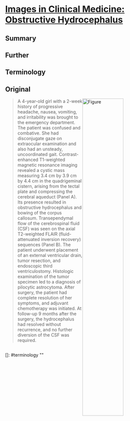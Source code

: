 <!--
Filename: 	2019-08-01_04F.md
Project: 	/Users/shume/Developer/physician/NEJM/IiCM
Author: 	shumez <https://github.com/shumez>
Created: 	2019-08-02 14:34:9
Modified: 	2019-08-02 14:53:20
-----
Copyright (c) 2019 shumez
-->

# [Images in Clinical Medicine: Obstructive Hydrocephalus][2019_LevyMichaelL_Santiago-DieppaDavidR]


## Summary


## Further


## Terminology


## Original

[![Figure][fig]][fig]

> A 4-year-old girl with a 2-week history of progressive headache, nausea, vomiting, and irritability was brought to the emergency department. The patient was confused and combative. She had disconjugate gaze on extraocular examination and also had an unsteady, uncoordinated gait. Contrast-enhanced T1-weighted magnetic resonance imaging revealed a cystic mass measuring 3.4 cm by 3.9 cm by 4.4 cm in the quadrigeminal cistern, arising from the tectal plate and compressing the cerebral aqueduct (Panel A). Its presence resulted in obstructive hydrocephalus and bowing of the corpus callosum. Transependymal flow of the cerebrospinal fluid (CSF) was seen on the axial T2-weighted FLAIR (fluid-attenuated inversion recovery) sequences (Panel B). The patient underwent placement of an external ventricular drain, tumor resection, and endoscopic third ventriculostomy. Histologic examination of the tumor specimen led to a diagnosis of pilocytic astrocytoma. After surgery, the patient had complete resolution of her symptoms, and adjuvant chemotherapy was initiated. At follow-up 9 months after the surgery, the hydrocephalus had resolved without recurrence, and no further diversion of the CSF was required.

## 
[2019_LevyMichaelL_Santiago-DieppaDavidR]: https://www.nejm.org/doi/full/10.1056/NEJMicm1815973

<!-- ref -->

<!-- fig -->
[fig]: https://www.nejm.org/na101/home/literatum/publisher/mms/journals/content/nejm/2019/nejm_2019.381.issue-5/nejmicm1815973/20190726/images/img_medium/nejmicm1815973_f1.jpeg

<!-- term -->
[]: #terminology ""

<style type="text/css">
	img{width: 51%; float: right;}
</style>